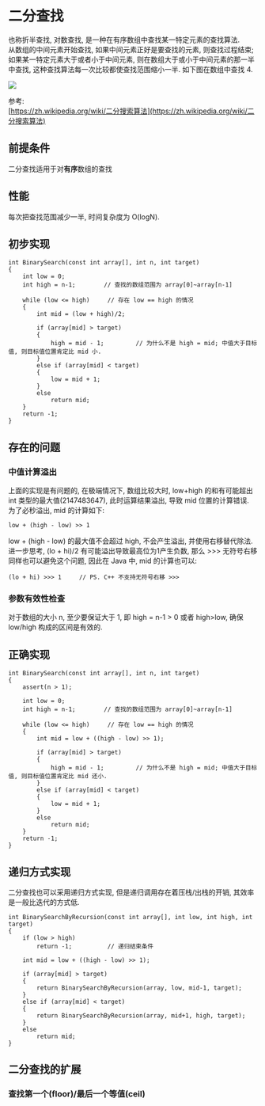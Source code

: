 # 二分查找
也称折半查找, 对数查找, 是一种在有序数组中查找某一特定元素的查找算法.  
从数组的中间元素开始查找, 如果中间元素正好是要查找的元素, 则查找过程结束; 如果某一特定元素大于或者小于中间元素, 则在数组大于或小于中间元素的那一半中查找, 这种查找算法每一次比较都使查找范围缩小一半. 如下图在数组中查找 4.

![](https://i.imgur.com/eeCE94Z.png)

参考:  
[https://zh.wikipedia.org/wiki/二分搜索算法](https://zh.wikipedia.org/wiki/二分搜索算法)

## 前提条件
二分查找适用于对**有序**数组的查找

## 性能
每次把查找范围减少一半, 时间复杂度为 O(logN).

## 初步实现

	int BinarySearch(const int array[], int n, int target)
	{
	    int low = 0;
	    int high = n-1;        // 查找的数组范围为 array[0]~array[n-1]
	
	    while (low <= high)		// 存在 low == high 的情况
	    {
	        int mid = (low + high)/2;
	
	        if (array[mid] > target)
	        {
	            high = mid - 1;         // 为什么不是 high = mid; 中值大于目标值, 则目标值位置肯定比 mid 小.
	        }
	        else if (array[mid] < target)
	        {
	            low = mid + 1;
	        }
	        else
	            return mid;
	    }
	    return -1;
	}


## 存在的问题

### 中值计算溢出
上面的实现是有问题的, 在极端情况下, 数组比较大时, low+high 的和有可能超出 int 类型的最大值(2147483647), 此时运算结果溢出, 导致 mid 位置的计算错误. 为了必秒溢出, mid 的计算如下:

	low + (high - low) >> 1

low + (high - low) 的最大值不会超过 high, 不会产生溢出, 并使用右移替代除法.  
进一步思考, (lo + hi)/2 有可能溢出导致最高位为1产生负数, 那么 >>> 无符号右移同样也可以避免这个问题, 因此在 Java 中, mid 的计算也可以:

	(lo + hi) >>> 1		// PS. C++ 不支持无符号右移 >>> 

### 参数有效性检查
对于数组的大小 n, 至少要保证大于 1, 即 high = n-1 > 0 或者 high>low, 确保 low/high 构成的区间是有效的.

## 正确实现

	int BinarySearch(const int array[], int n, int target)
	{
	    assert(n > 1);

	    int low = 0;
	    int high = n-1;        // 查找的数组范围为 array[0]~array[n-1]
	
	    while (low <= high)     // 存在 low == high 的情况
	    {
	        int mid = low + ((high - low) >> 1);
	
	        if (array[mid] > target)
	        {
	            high = mid - 1;         // 为什么不是 high = mid; 中值大于目标值, 则目标值位置肯定比 mid 还小.
	        }
	        else if (array[mid] < target)
	        {
	            low = mid + 1;
	        }
	        else
	            return mid;
	    }
	    return -1;
	}


## 递归方式实现
二分查找也可以采用递归方式实现, 但是递归调用存在着压栈/出栈的开销, 其效率是一般比迭代的方式低.

	int BinarySearchByRecursion(const int array[], int low, int high, int target)
	{
	    if (low > high)
	        return -1;          // 递归结束条件
	
	    int mid = low + ((high - low) >> 1);
	
	    if (array[mid] > target)
	    {
	        return BinarySearchByRecursion(array, low, mid-1, target);
	    }
	    else if (array[mid] < target)
	    {
	        return BinarySearchByRecursion(array, mid+1, high, target);
	    }
	    else
	        return mid;
	}


## 二分查找的扩展

### 查找第一个(floor)/最后一个等值(ceil)
